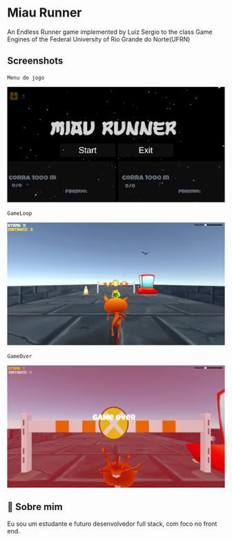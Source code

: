 
# Miau Runner

An Endless Runner game implemented by Luiz Sergio to the class Game Engines of the Federal University of Rio Grande do Norte(UFRN)

## Screenshots
    Menu do jogo
![App Screenshot](https://raw.githubusercontent.com/Luiz-Sergio/MIAU-GAME/main/images/menuMiauRunnerGame.png)

    GameLoop
![App Screenshot](https://raw.githubusercontent.com/Luiz-Sergio/MIAU-GAME/main/images/myRunnerGame%2030_07_2023%2012_16_27.png)

    GameOver
![App Screenshot](https://raw.githubusercontent.com/Luiz-Sergio/MIAU-GAME/main/images/myRunnerGame%2030_07_2023%2012_16_29.png)
## 🚀 Sobre mim
Eu sou um estudante e futuro desenvolvedor full stack, com foco no front end.